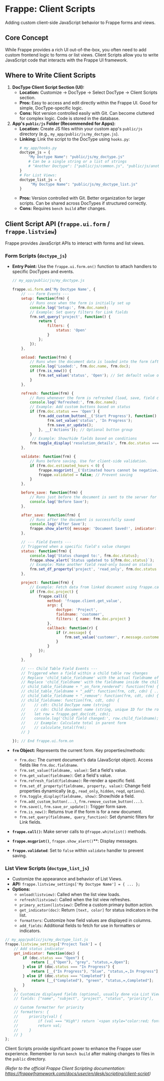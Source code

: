 # Frappe: Client Scripts

Adding custom client-side JavaScript behavior to Frappe forms and views.

## Core Concept

While Frappe provides a rich UI out-of-the-box, you often need to add custom frontend logic to forms or list views. Client Scripts allow you to write JavaScript code that interacts with the Frappe UI framework.

## Where to Write Client Scripts

1.  **DocType Client Script Section (UI):**
    *   **Location:** Customize -> DocType -> Select DocType -> Client Scripts section.
    *   **Pros:** Easy to access and edit directly within the Frappe UI. Good for simple, DocType-specific logic.
    *   **Cons:** Not version controlled easily with Git. Can become cluttered for complex logic. Code is stored in the database.
2.  **App's `public/js` Folder (Recommended for Apps):**
    *   **Location:** Create JS files within your custom app's `public/js` directory (e.g., `my_app/public/js/my_doctype.js`).
    *   **Linking:** Link the script to the DocType using `hooks.py`:
        ```python
        # my_app/hooks.py
        doctype_js = {
            "My Doctype Name": "public/js/my_doctype.js"
            # Can be a single string or a list of strings
            # "Another Doctype": ["public/js/common.js", "public/js/another_doctype.js"]
        }
        # For List Views:
        doctype_list_js = {
             "My Doctype Name": "public/js/my_doctype_list.js"
        }
        ```
    *   **Pros:** Version controlled with Git. Better organization for larger scripts. Can be shared across DocTypes if structured correctly.
    *   **Cons:** Requires `bench build` after changes.

## Client Script API (`frappe.ui.form` / `frappe.listview`)

Frappe provides JavaScript APIs to interact with forms and list views.

### Form Scripts (`doctype_js`)

*   **Entry Point:** Use the `frappe.ui.form.on()` function to attach handlers to specific DocTypes and events.
    ```javascript
    // my_app/public/js/my_doctype.js

    frappe.ui.form.on('My Doctype Name', {
        // --- Form Events ---
        setup: function(frm) {
            // Runs once when the form is initially set up
            console.log('Setup:', frm.doc.name);
            // Example: Set query filters for Link fields
            frm.set_query('project', function() {
                return {
                    filters: {
                        status: 'Open'
                    }
                };
            });
        },

        onload: function(frm) {
            // Runs when the document data is loaded into the form (after setup)
            console.log('Loaded:', frm.doc.name, frm.doc);
            if (frm.is_new()) {
                frm.set_value('status', 'Open'); // Set default value on new forms
            }
        },

        refresh: function(frm) {
            // Runs whenever the form is refreshed (load, save, field change triggers)
            console.log('Refreshed:', frm.doc.name);
            // Example: Add custom buttons based on status
            if (frm.doc.status === 'Open') {
                frm.add_custom_button(__('Start Progress'), function() {
                    frm.set_value('status', 'In Progress');
                    frm.save_or_update();
                }, __('Actions')); // Optional button group
            }
             // Example: Show/hide fields based on conditions
            frm.toggle_display('resolution_details', frm.doc.status === 'Resolved');
        },

        validate: function(frm) {
            // Runs before saving. Use for client-side validation.
            if (frm.doc.estimated_hours < 0) {
                frappe.msgprint(__('Estimated hours cannot be negative.'));
                frappe.validated = false; // Prevent saving
            }
        },

        before_save: function(frm) {
            // Runs just before the document is sent to the server for saving
            console.log('Before Save');
        },

        after_save: function(frm) {
            // Runs after the document is successfully saved
            console.log('After Save');
            frappe.show_alert({ message: 'Document Saved!', indicator: 'green' });
        },

        // --- Field Events ---
        // Triggered when a specific field's value changes
        status: function(frm) {
            console.log('Status changed to:', frm.doc.status);
            frappe.show_alert(`Status updated to ${frm.doc.status}`);
            // Example: Make another field read-only based on status
            frm.set_df_property('project', 'read_only', frm.doc.status !== 'Open');
        },

        project: function(frm) {
            // Example: Fetch data from linked document using frappe.call
            if (frm.doc.project) {
                frappe.call({
                    method: 'frappe.client.get_value',
                    args: {
                        doctype: 'Project',
                        fieldname: 'customer',
                        filters: { name: frm.doc.project }
                    },
                    callback: function(r) {
                        if (r.message) {
                            frm.set_value('customer', r.message.customer);
                        }
                    }
                });
            }
        },

        // --- Child Table Field Events ---
        // Triggered when a field within a child table row changes
        // Replace 'child_table_fieldname' with the actual fieldname of your Table field
        // Replace 'child_fieldname' with the fieldname inside the child table
        // child_table_fieldname + "_on_form_rendered": function(frm) { ... },
        // child_table_fieldname + "_add": function(frm, cdt, cdn) { ... }, // After row added
        // child_table_fieldname + "_remove": function(frm, cdt, cdn) { ... }, // Before row removed
        // child_fieldname: function(frm, cdt, cdn) {
        //    // cdt: Child DocType name (string)
        //    // cdn: Child document name (string, unique ID for the row)
        //    let row = frappe.get_doc(cdt, cdn);
        //    console.log('Child field changed:', row.child_fieldname);
        //    // Example: Calculate total in parent form
        //    // calculate_total(frm);
        // }

    }); // End frappe.ui.form.on
    ```

*   **`frm` Object:** Represents the current form. Key properties/methods:
    *   `frm.doc`: The current document's data (JavaScript object). Access fields like `frm.doc.fieldname`.
    *   `frm.set_value(fieldname, value)`: Set a field's value.
    *   `frm.get_value(fieldname)`: Get a field's value.
    *   `frm.refresh_field(fieldname)`: Re-render a specific field.
    *   `frm.set_df_property(fieldname, property, value)`: Change field properties dynamically (e.g., `read_only`, `hidden`, `reqd`, `options`).
    *   `frm.toggle_display(fieldname, show)`: Show/hide a field.
    *   `frm.add_custom_button(...)`, `frm.remove_custom_button(...)`.
    *   `frm.save()`, `frm.save_or_update()`: Trigger form save.
    *   `frm.is_new()`: Returns true if the form is for a new document.
    *   `frm.set_query(fieldname, query_function)`: Set dynamic filters for Link fields.
*   **`frappe.call()`:** Make server calls to `@frappe.whitelist()` methods.
*   **`frappe.msgprint()`**, `frappe.show_alert()`**: Display messages.
*   **`frappe.validated`**: Set to `false` within `validate` handler to prevent saving.

### List View Scripts (`doctype_list_js`)

*   Customize the appearance and behavior of List Views.
*   **API:** `frappe.listview_settings['My Doctype Name'] = { ... };`
*   **Options:**
    *   `onload(listview)`: Called when the list view loads.
    *   `refresh(listview)`: Called when the list view refreshes.
    *   `primary_action(listview)`: Define a custom primary button action.
    *   `get_indicator(doc)`: Return `[text, color]` for status indicators in the list.
    *   `formatters`: Customize how field values are displayed in columns.
    *   `add_fields`: Additional fields to fetch for use in formatters or indicators.

```javascript
// my_app/public/js/my_doctype_list.js
frappe.listview_settings['Project Task'] = {
    // Add status indicator
    get_indicator: function(doc) {
        if (doc.status === "Open") {
            return [__("Open"), "grey", "status,=,Open"];
        } else if (doc.status === "In Progress") {
            return [__("In Progress"), "blue", "status,=,In Progress"];
        } else if (doc.status === "Completed") {
            return [__("Completed"), "green", "status,=,Completed"];
        }
    },
    // Customize displayed fields (optional, usually done via List View settings UI)
    // fields: ["name", "subject", "project", "status", "priority"],

    // Custom formatter for priority
    // formatters: {
    //     priority(val) {
    //         if (val === "High") return `<span style="color:red; font-weight:bold;">${val}</span>`;
    //         return val;
    //     }
    // }
};
```

Client Scripts provide significant power to enhance the Frappe user experience. Remember to run `bench build` after making changes to files in the `public` directory.

*(Refer to the official Frappe Client Scripting documentation: https://frappeframework.com/docs/user/en/desk/scripting/client-script)*